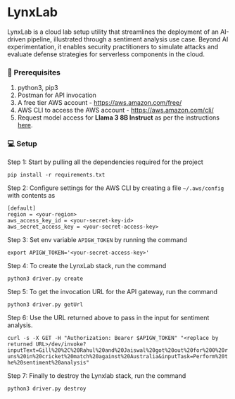 # LynxLab

LynxLab is a cloud lab setup utility that streamlines the deployment of an AI-driven pipeline, illustrated through a sentiment analysis use case. Beyond AI experimentation, it enables security practitioners to simulate attacks and evaluate defense strategies for serverless components in the cloud.

### :pencil: Prerequisites
1. python3, pip3
2. Postman for API invocation
3. A free tier AWS account - https://aws.amazon.com/free/
4. AWS CLI to access the AWS account - https://aws.amazon.com/cli/
5. Request model access for **Llama 3 8B Instruct** as per the instructions [here](README-model-access.md).

### :computer: Setup
Step 1: Start by pulling all the dependencies required for the project

`pip install -r requirements.txt`

Step 2: Configure settings for the AWS CLI by creating a file `~/.aws/config` with contents as

```
[default]
region = <your-region>
aws_access_key_id = <your-secret-key-id>
aws_secret_access_key = <your-secret-access-key>
```

Step 3: Set env variable `APIGW_TOKEN`  by running the command

`export APIGW_TOKEN='<your-secret-access-key>'`

Step 4: To create the LynxLab stack, run the command

`python3 driver.py create`


Step 5: To get the invocation URL for the API gateway, run the command

`python3 driver.py getUrl`


Step 6: Use the URL returned above to pass in the input for sentiment analysis.

`curl -s -X GET -H "Authorization: Bearer $APIGW_TOKEN" "<replace by returned URL>/dev/invoke?inputText=Gill%20%2C%20Rahul%20and%20Jaiswal%20got%20out%20for%200%20runs%20in%20cricket%20match%20against%20Australia&inputTask=Perform%20the%20sentiment%20analysis"`


Step 7: Finally to destroy the Lynxlab stack, run the command

`python3 driver.py destroy`